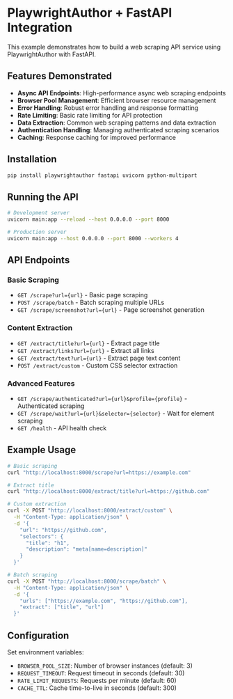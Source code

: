 # PlaywrightAuthor + FastAPI Integration

This example demonstrates how to build a web scraping API service using PlaywrightAuthor with FastAPI.

## Features Demonstrated

- **Async API Endpoints**: High-performance async web scraping endpoints
- **Browser Pool Management**: Efficient browser resource management
- **Error Handling**: Robust error handling and response formatting
- **Rate Limiting**: Basic rate limiting for API protection
- **Data Extraction**: Common web scraping patterns and data extraction
- **Authentication Handling**: Managing authenticated scraping scenarios
- **Caching**: Response caching for improved performance

## Installation

```bash
pip install playwrightauthor fastapi uvicorn python-multipart
```

## Running the API

```bash
# Development server
uvicorn main:app --reload --host 0.0.0.0 --port 8000

# Production server
uvicorn main:app --host 0.0.0.0 --port 8000 --workers 4
```

## API Endpoints

### Basic Scraping
- `GET /scrape?url={url}` - Basic page scraping
- `POST /scrape/batch` - Batch scraping multiple URLs
- `GET /scrape/screenshot?url={url}` - Page screenshot generation

### Content Extraction
- `GET /extract/title?url={url}` - Extract page title
- `GET /extract/links?url={url}` - Extract all links
- `GET /extract/text?url={url}` - Extract page text content
- `POST /extract/custom` - Custom CSS selector extraction

### Advanced Features
- `GET /scrape/authenticated?url={url}&profile={profile}` - Authenticated scraping
- `GET /scrape/wait?url={url}&selector={selector}` - Wait for element scraping
- `GET /health` - API health check

## Example Usage

```bash
# Basic scraping
curl "http://localhost:8000/scrape?url=https://example.com"

# Extract title
curl "http://localhost:8000/extract/title?url=https://github.com"

# Custom extraction
curl -X POST "http://localhost:8000/extract/custom" \
  -H "Content-Type: application/json" \
  -d '{
    "url": "https://github.com",
    "selectors": {
      "title": "h1",
      "description": "meta[name=description]"
    }
  }'

# Batch scraping
curl -X POST "http://localhost:8000/scrape/batch" \
  -H "Content-Type: application/json" \
  -d '{
    "urls": ["https://example.com", "https://github.com"],
    "extract": ["title", "url"]
  }'
```

## Configuration

Set environment variables:
- `BROWSER_POOL_SIZE`: Number of browser instances (default: 3)
- `REQUEST_TIMEOUT`: Request timeout in seconds (default: 30)
- `RATE_LIMIT_REQUESTS`: Requests per minute (default: 60)
- `CACHE_TTL`: Cache time-to-live in seconds (default: 300)